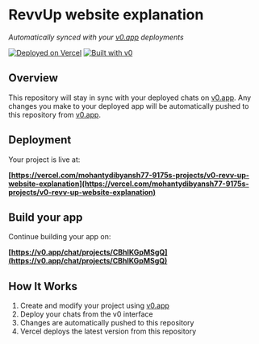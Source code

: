 # RevvUp website explanation

*Automatically synced with your [v0.app](https://v0.app) deployments*

[![Deployed on Vercel](https://img.shields.io/badge/Deployed%20on-Vercel-black?style=for-the-badge&logo=vercel)](https://vercel.com/mohantydibyansh77-9175s-projects/v0-revv-up-website-explanation)
[![Built with v0](https://img.shields.io/badge/Built%20with-v0.app-black?style=for-the-badge)](https://v0.app/chat/projects/CBhlKGpMSgQ)

## Overview

This repository will stay in sync with your deployed chats on [v0.app](https://v0.app).
Any changes you make to your deployed app will be automatically pushed to this repository from [v0.app](https://v0.app).

## Deployment

Your project is live at:

**[https://vercel.com/mohantydibyansh77-9175s-projects/v0-revv-up-website-explanation](https://vercel.com/mohantydibyansh77-9175s-projects/v0-revv-up-website-explanation)**

## Build your app

Continue building your app on:

**[https://v0.app/chat/projects/CBhlKGpMSgQ](https://v0.app/chat/projects/CBhlKGpMSgQ)**

## How It Works

1. Create and modify your project using [v0.app](https://v0.app)
2. Deploy your chats from the v0 interface
3. Changes are automatically pushed to this repository
4. Vercel deploys the latest version from this repository